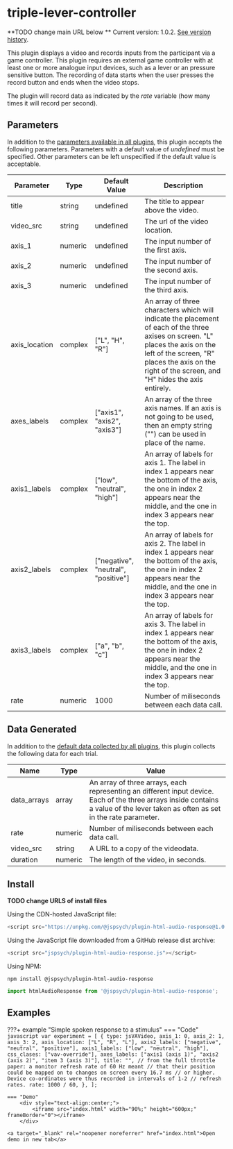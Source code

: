 # triple-lever-controller

**TODO change main URL below **
Current version: 1.0.2. [See version history](https://github.com/jspsych/jsPsych/blob/main/packages/plugin-html-audio-response/CHANGELOG.md).

This plugin displays a video and records inputs from the participant via a game controller. This plugin requires an external game controller with at least one or more analogue input devices, such as a lever or an pressure sensitive button. The recording of data starts when the user presses the record button and ends when the video stops.

The plugin will record data as indicated by the _rate_ variable (how many times it will record per second).

## Parameters

In addition to the [parameters available in all plugins](../overview/plugins.md#parameters-available-in-all-plugins), this plugin accepts the following parameters. Parameters with a default value of *undefined* must be specified. Other parameters can be left unspecified if the default value is acceptable.

Parameter | Type | Default Value | Description
----------|------|---------------|------------
title | string | undefined | The title to appear above the video.
video_src | string | undefined | The url of the video location.
axis_1 | numeric | undefined | The input number of the first axis.
axis_2 | numeric | undefined | The input number of the second axis.
axis_3 | numeric | undefined | The input number of the third axis.
axis_location | complex | ["L", "H", "R"] | An array of three characters which will indicate the placement of each of the three axises on screen. "L" places the axis on the left of the screen, "R" places the axis on the right of the screen, and "H" hides the axis entirely.
axes_labels | complex | ["axis1", "axis2", "axis3"] | An array of the three axis names. If an axis is not going to be used, then an empty string ("") can be used in place of the name.
axis1_labels | complex | ["low", "neutral", "high"] | An array of labels for axis 1. The label in index 1 appears near the bottom of the axis, the one in index 2 appears near the middle, and the one in index 3 appears near the top.
axis2_labels | complex | ["negative", "neutral", "positive"] | An array of labels for axis 2. The label in index 1 appears near the bottom of the axis, the one in index 2 appears near the middle, and the one in index 3 appears near the top.
axis3_labels | complex | ["a", "b", "c"] | An array of labels for axis 3. The label in index 1 appears near the bottom of the axis, the one in index 2 appears near the middle, and the one in index 3 appears near the top.
rate | numeric | 1000 | Number of miliseconds between each data call.



## Data Generated

In addition to the [default data collected by all plugins](../overview/plugins.md#data-collected-by-all-plugins), this plugin collects the following data for each trial.

Name | Type | Value
-----|------|------
data_arrays | array | An array of three arrays, each representing an different input device. Each of the three arrays inside contains a value of the lever taken as often as set in the rate parameter.
rate | numeric | Number of miliseconds between each data call.
video_src | string | A URL to a copy of the videodata.
duration | numeric | The length of the video, in seconds.

<!-- ## Simulation Mode

This plugin does not yet support [simulation mode](../overview/simulation.md). -->

## Install

**TODO change URLS of install files**

Using the CDN-hosted JavaScript file:

```js
<script src="https://unpkg.com/@jspsych/plugin-html-audio-response@1.0.2"></script>
```

Using the JavaScript file downloaded from a GitHub release dist archive:

```js
<script src="jspsych/plugin-html-audio-response.js"></script>
```

Using NPM:

```
npm install @jspsych/plugin-html-audio-response
```
```js
import htmlAudioResponse from '@jspsych/plugin-html-audio-response';
```

## Examples


???+ example "Simple spoken response to a stimulus"
    === "Code"
        ```javascript
        var experiment = [
            {
                type: jsVAVideo,
                axis_1: 0,
                axis_2: 1,
                axis_3: 2,
                axis_location: ["L", "R", "L"],
                axis2_labels: ["negative", "neutral", "positive"],
                axis1_labels: ["low", "neutral", "high"],
                css_clases: ["vav-override"],
                axes_labels: ["axis1 (axis 1)", "axis2 (axis 2)", "item 3 (axis 3)"],
                title: "",
                // from the full throttle paper: a monitor refresh rate of 60 Hz meant
                // that their position could be mapped on to changes on screen every 16.7 ms
                // or higher. Device co-ordinates were thus recorded in intervals of 1-2
                // refresh rates.
                rate: 1000 / 60,
            },
        ];
        ```

    === "Demo"
        <div style="text-align:center;">
            <iframe src="index.html" width="90%;" height="600px;" frameBorder="0"></iframe>
        </div>

    <a target="_blank" rel="noopener noreferrer" href="index.html">Open demo in new tab</a>
